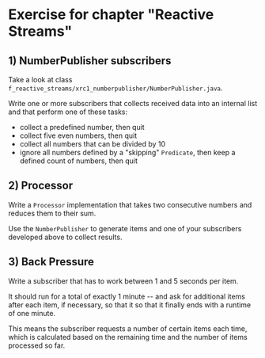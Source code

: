 # Exercise for chapter "Reactive Streams"

## 1) NumberPublisher subscribers

Take a look at class `f_reactive_streams/xrc1_numberpublisher/NumberPublisher.java`.

Write one or more subscribers that collects received data into an internal list
and that perform one of these tasks:

* collect a predefined number, then quit
* collect five even numbers, then quit
* collect all numbers that can be divided by 10
* ignore all numbers defined by a "skipping" `Predicate`, then
keep a defined count of numbers, then quit

## 2) Processor

Write a `Processor` implementation that takes two consecutive numbers and reduces them to their
sum.

Use the `NumberPublisher` to generate items and one of your subscribers developed above to collect
results.

## 3) Back Pressure

Write a subscriber that has to work between 1 and 5 seconds per item. 

It should run for a total of exactly 1 minute -- and ask for additional items after each item, 
if necessary, so that it so that it finally ends with a runtime of one minute.

This means the subscriber requests a number of certain items each time, which is calculated
based on the remaining time and the number of items processed so far.